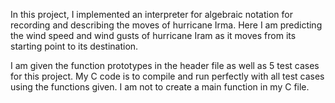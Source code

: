 In this project, I implemented an interpreter for algebraic notation for recording and describing the moves of hurricane Irma. 
Here I am predicting the wind speed and wind gusts of hurricane Iram as it moves from its starting point to its destination.

I am given the function prototypes in the header file as well as 5 test cases for this project. My C code is to compile and run
perfectly with all test cases using the functions given. I am not to create a main function in my C file. 

